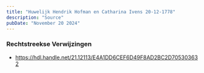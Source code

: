 ```yaml
---
title: "Huwelijk Hendrik Hofman en Catharina Ivens 20-12-1778"
description: "Source"
pubDate: "November 20 2024"
---
```


### Rechtstreekse Verwijzingen
- https://hdl.handle.net/21.12113/E4A1DD6CEF6D49F8AD2BC2D705303632